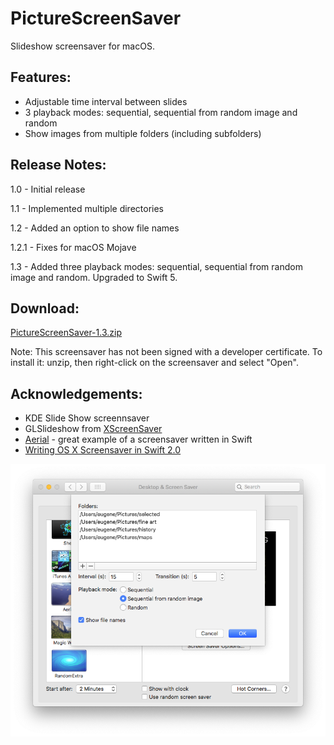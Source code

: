 # PictureScreenSaver

Slideshow screensaver for macOS. 

## Features:

- Adjustable time interval between slides
- 3 playback modes: sequential, sequential from random image and random
- Show images from multiple folders (including subfolders)

## Release Notes:

1.0 - Initial release

1.1 - Implemented multiple directories

1.2 - Added an option to show file names

1.2.1 - Fixes for macOS Mojave

1.3 - Added three playback modes: sequential, sequential from random image and random.
Upgraded to Swift 5.

## Download:

[PictureScreenSaver-1.3.zip](https://github.com/eozh/PictureScreenSaver/releases/download/v1.3/PictureScreenSaver-1.3.zip)

Note: This screensaver has not been signed with a developer certificate. To install it: unzip, then right-click on the screensaver and select "Open".

## Acknowledgements:

- KDE Slide Show screennsaver
- GLSlideshow from [XScreenSaver](https://www.jwz.org/xscreensaver/)
- [Aerial](https://github.com/JohnCoates/Aerial) - great example of a screensaver written in Swift
- [Writing OS X Screensaver in Swift 2.0](https://whichline.wordpress.com/2015/07/13/os-x-screensaver-swift-2-part-1/)

![screenshot](https://github.com/eozh/PictureScreenSaver/raw/master/screenshot_070219.png)
